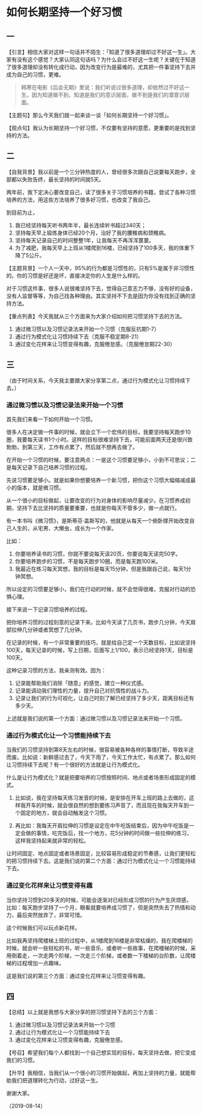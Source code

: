 # 如何长期坚持一个好习惯

## 一


【引言】相信大家对这样一句话并不陌生：「知道了很多道理却过不好这一生」。大家有没有这个感觉？大家认同这句话吗？为什么会过不好这一生呢？关键在于知道了很多道理却没有转化成行动，因为改变行为是最难的，尤其把一件事坚持下去并成为自己的习惯，更难。
>韩寒在电影《后会无期》里说：我们听说过很多道理，却依然过不好这一生。因为知道做不到，知道是我们的意识层面，做不到是我们的潜意识层面。

【主题句】那么今天我们就一起来谈一谈「如何长期坚持一个好习惯」。

【观点句】我认为长期坚持一个好习惯，不仅要有坚持的意愿，更重要的是找到坚持的方法。


## 二

【自我背景】我以前是一个三分钟热度的人，曾经很多次跟自己说要每天跑步，全部都以失败告终，最长坚持的时间就5天。

两年前，我下定决心要改变自己，读了很多关于习惯培养的书籍，尝试了各种习惯培养的方法，用这些方法培养了很多好习惯，也改变了我自己。

到目前为止，
1. 我已经坚持每天听书两年半，最长连续听书超过340天；
2. 坚持每天早上锻炼身体已经20个月，治好了我的腰椎病和颈椎病。
3. 坚持每天记录自己的时间整整1年，让我每天不再浑浑噩噩。
4. 为了减肥，我每天早上上班从1楼爬到16楼，已经坚持了100多天，我的体重下降了5公斤。

【主题背景】一个人一天中，95%的行为都是习惯性的，只有5%是属于非习惯性的。你的习惯是好还是坏，直接决定你的人生是什么样的。

对于习惯这件事，很多人说很难坚持下去，觉得自己意志力不够，没有好的设备，没有人监督等等，为自己找各种理由。其实坚持不下去是因为你没有找到正确的坚持方法。

【重点列表】今天我就从三个方面来为大家介绍如何把习惯坚持下去的方法。
1. 通过微习惯以及习惯记录法来开始一个习惯（克服反抗期1-7）
2. 通过行为模式化让习惯持续下去（克服不稳定期8-21）
3. 通过变化花样来让习惯变得有趣，克服倦怠感。（克服倦怠期22-30）

## 三
（由于时间关系，今天我主要跟大家分享第二点，通过行为模式化让习惯持续下去。）

### 通过微习惯以及习惯记录法来开始一个习惯

首先我们来看一下如何开始一个习惯。

很多人在决定做一件事的时候，就会立下一个宏伟的目标，我要坚持每天跑步10圈，我要每天读书1个小时。这样的目标很难坚持下去，可能前面两天还是很兴致勃勃，到第三天，工作有点累了，然后就不想再去做了。

在开始一个习惯的时候，要注意两点：一是这个习惯要足够小，小到不可思议；二是每天记录下自己培养习惯的过程。

先说习惯要足够小。就是如果你想要培养一个新习惯，把你这个习惯大幅缩减成最小的版本，就是微习惯。

从一个很小的目标做起，让要改变的行为对身体的影响尽量减少。在习惯养成初期，坚持下去比坚持的质量要重要，也就是你每天不管多少，做一点就行。

有一本书叫《微习惯》，是斯蒂芬·盖斯写的，他就是从每天一个俯卧撑开始改变自己人生的，从宅男、大懒虫，成长为一个作家。

比如：

1. 你要培养读书的习惯，你就不要说每天读20页，你要说每天读完50字。
2. 你要培养跑步的习惯，不是每天跑步10圈，而是每天跑100米。
3. 我最近在练习每天冥想，我的目标是每天15分钟，但是我跟自己说，每天1分钟冥想。

所以设定的习惯要足够小，我们在行动的时候，就不会觉得很难，克服对行动的恐惧心理。

接下来说一下记录习惯培养的过程。

把你培养习惯的过程刻意的记录下来。比如今天读了几页书，跑步几分钟，今天肩部拉伸几分钟或者冥想了几分钟。

在记录的时候，有一个非常重要的技巧，就是给自己定一个天数目标，比如说坚持100天，每天记录的时候，写上日期，后面写上1/100，表示已经坚持1天，目标是100天。

这种记录习惯的方法，我亲测有效。因为：
1. 记录能帮助我们消除「随意」的感觉，建立一种仪式感。
2. 记录能调动我们理性的力量，提升自己对抗惰性的战斗力。
3. 记录让我们的行为可视化，让自己时刻了解已经坚持了多少天，距离目标还有多少天。

上述就是我们说的第一个方面：通过微习惯以及习惯记录法来开始一个习惯。

### 通过行为模式化让一个习惯能持续下去

当我们的习惯坚持到第8天左右的时候，很容易被各种各样的事情打断，导致半途而废。比如说：新鲜感过去了，今天下雨了，今天工作太忙，有点累了。那么如何让习惯持续下去呢？有一个很好的方法就是让行为模式化。

什么是让行为模式化？就是把要培养的习惯按照时间、地点或者场景形成固定的模式。


1. 比如说，我在坚持每天练习发音的时候，是安排在开车上班的路上去做的，这样我开车的时候，就会很自然的想到要练习声音了，而且现在我每天开车到一个固定的地方，就会自动触发这个习惯。

2. 再比如：我每天开肩拉伸的习惯是设定在中午吃饭结束后，因为中午吃饭是一定会做的事情，吃完饭后，找一个地方，花5分钟的时间做一些拉伸的练习，这样我坚持起来就非常的轻松。

让时间固定、地点固定或者场景固定，比较容易形成稳定的节奏感，让我们更轻松的把习惯持续下去。这是我们说的第二个方面：通过行为模式化让一个习惯能持续下去。

### 通过变化花样来让习惯变得有趣

当你坚持习惯到20多天的时候，可能会逐渐对已经形成习惯的行为产生厌烦感，比如：每天跑步坚持了一个月，眼看就要培养成习惯了，但是突然失去了热情和动力，最后突然放弃了，非常可惜。

这个时候我们可以玩点新花样。

比如我再坚持爬楼梯上班的过程中，从1楼爬到16楼是非常枯燥的，我在爬楼梯的时候，就会听一些轻松的书，听一些音乐，或者听一些故事，在爬楼梯的时候，采用倒着走，一次走两个阶梯，一次走三个阶梯，或者数一下楼梯的台阶数，让爬楼梯的过程增加一点趣味。

这是我们说的第三个方面：通过变化花样来让习惯变得有趣。

## 四

【总结】以上就是我想与大家分享的把习惯坚持下去的三个方面：
1. 通过微习惯以及习惯记录法来开始一个习惯
2. 通过让行为模式化让一个习惯能持续下去
3. 通过变化花样来让习惯变得有趣，克服倦怠感。

【号召】希望我们每个人都找到一个自己想实现的目标，每天坚持去做，把它变成我们的习惯。

【升华】我相信，当我们从一个很小的习惯开始做起，再加上坚持的力量，就能帮助我们把道理转化为行动，过好这一生。

谢谢大家。

（2019-08-14）